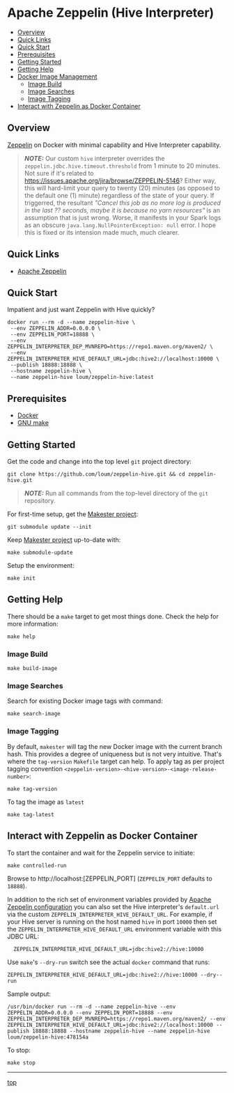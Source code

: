 # Apache Zeppelin (Hive Interpreter)
- [Overview](#Overview)
- [Quick Links](#Quick-Links)
- [Quick Start](#Quick-Start)
- [Prerequisites](#Prerequisites)
- [Getting Started](#Getting-Started)
- [Getting Help](#Getting-Help)
- [Docker Image Management](#Docker-Image-Management)
  - [Image Build](#Image-Build)
  - [Image Searches](#Image-Searches)
  - [Image Tagging](#Image-Tagging)
- [Interact with Zeppelin as Docker Container](#Interact-with-Zeppelin-as-Docker-Container)

## Overview
[Zeppelin](https://zeppelin.apache.org/docs/0.10.0/) on Docker with minimal capability and Hive Interpreter capability.

> **_NOTE:_** Our custom `hive` interpreter overrides the `zeppelin.jdbc.hive.timeout.threshold` from 1 minute to 20 minutes.  Not sure if it's related to https://issues.apache.org/jira/browse/ZEPPELIN-5146?  Either way, this will hard-limit your query to twenty (20) minutes (as opposed to the default one (1) minute) regardless of the state of your query.  If triggerred, the resultant _"Cancel this job as no more log is produced in the last ?? seconds, maybe it is because no yarn resources"_ is an assumption that is just wrong.  Worse, it manifests in your Spark logs as an obscure `java.lang.NullPointerException: null` error.  I hope this is fixed or its intension made much, much clearer.

## Quick Links
- [Apache Zeppelin](https://zeppelin.apache.org/)

## Quick Start
Impatient and just want Zeppelin with Hive quickly?
```
docker run --rm -d --name zeppelin-hive \
 --env ZEPPELIN_ADDR=0.0.0.0 \
 --env ZEPPELIN_PORT=18888 \
 --env ZEPPELIN_INTERPRETER_DEP_MVNREPO=https://repo1.maven.org/maven2/ \
 --env ZEPPELIN_INTERPRETER_HIVE_DEFAULT_URL=jdbc:hive2://localhost:10000 \
 --publish 18888:18888 \
 --hostname zeppelin-hive \
 --name zeppelin-hive loum/zeppelin-hive:latest
```
## Prerequisites
- [Docker](https://docs.docker.com/install/)
- [GNU make](https://www.gnu.org/software/make/manual/make.html)

## Getting Started
Get the code and change into the top level `git` project directory:
```
git clone https://github.com/loum/zeppelin-hive.git && cd zeppelin-hive.git
```
> **_NOTE:_** Run all commands from the top-level directory of the `git` repository.

For first-time setup, get the [Makester project](https://github.com/loum/makester.git):
```
git submodule update --init
```
Keep [Makester project](https://github.com/loum/makester.git) up-to-date with:
```
make submodule-update
```
Setup the environment:
```
make init
```
## Getting Help
There should be a `make` target to get most things done.  Check the help for more information:
```
make help
```
### Image Build
```
make build-image
```
### Image Searches
Search for existing Docker image tags with command:
```
make search-image
```
### Image Tagging
By default, `makester` will tag the new Docker image with the current branch hash.  This provides a degree of uniqueness but is not very intuitive.  That's where the `tag-version` `Makefile` target can help.  To apply tag as per project tagging convention `<zeppelin-version>-<hive-version>-<image-release-number>`:
```
make tag-version
```
To tag the image as `latest`
```
make tag-latest
```
## Interact with Zeppelin as Docker Container
To start the container and wait for the Zeppelin service to initiate:
```
make controlled-run
```
Browse to http://localhost:[ZEPPELIN_PORT] (`ZEPPELIN_PORT` defaults to `18888`).

In addition to the rich set of environment variables provided by [Apache Zeppelin configuration](https://zeppelin.apache.org/docs/0.10.0/setup/operation/configuration.html) you can also set the Hive interpreter's `default.url` via the custom `ZEPPELIN_INTERPRETER_HIVE_DEFAULT_URL`.  For example, if your Hive server is running on the host named `hive` in port `10000` then set the `ZEPPELIN_INTERPRETER_HIVE_DEFAULT_URL` environment variable with this JDBC URL:
```
  ZEPPELIN_INTERPRETER_HIVE_DEFAULT_URL=jdbc:hive2://hive:10000
```
Use `make`'s `--dry-run` switch see the actual `docker` command that runs:
```
ZEPPELIN_INTERPRETER_HIVE_DEFAULT_URL=jdbc:hive2://hive:10000 --dry--run
```
Sample output:
```
/usr/bin/docker run --rm -d --name zeppelin-hive --env ZEPPELIN_ADDR=0.0.0.0 --env ZEPPELIN_PORT=18888 --env ZEPPELIN_INTERPRETER_DEP_MVNREPO=https://repo1.maven.org/maven2/ --env ZEPPELIN_INTERPRETER_HIVE_DEFAULT_URL=jdbc:hive2://localhost:10000 --publish 18888:18888 --hostname zeppelin-hive --name zeppelin-hive loum/zeppelin-hive:478154a
```
To stop:
```
make stop
```

---
[top](#Apache-Zeppelin-(Hive-Interpreter))
